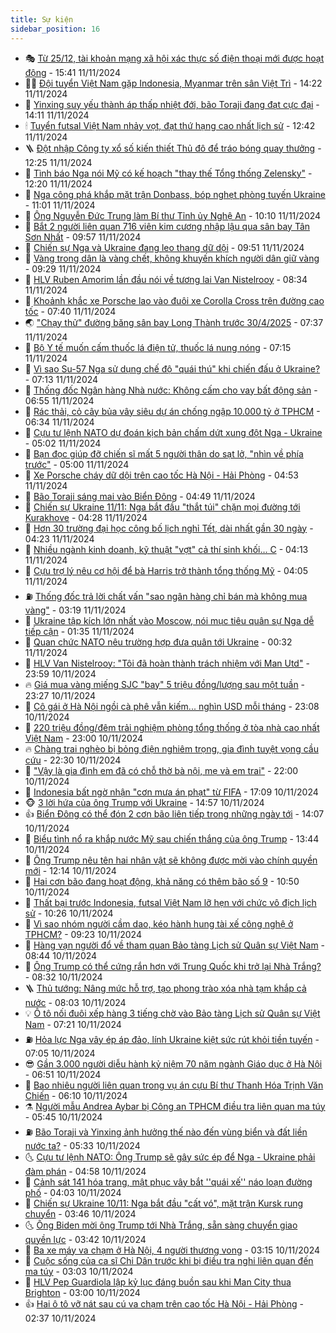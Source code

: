 ```yaml
---
title: Sự kiện
sidebar_position: 16
---
```


<!-- dantri-su-kien:START -->
- 🎭 [Từ 25/12, tài khoản mạng xã hội xác thực số điện thoại mới được hoạt động](https://dantri.com.vn/suc-manh-so/tu-2512-tai-khoan-mang-xa-hoi-xac-thuc-so-dien-thoai-moi-duoc-hoat-dong-20241111223847183.htm) - 15:41 11/11/2024
- 👨‍🏫 [Đội tuyển Việt Nam gặp Indonesia, Myanmar trên sân Việt Trì](https://dantri.com.vn/the-thao/doi-tuyen-viet-nam-gap-indonesia-myanmar-tren-san-viet-tri-20241111212147614.htm) - 14:22 11/11/2024
- 🌮 [Yinxing suy yếu thành áp thấp nhiệt đới, bão Toraji đang đạt cực đại](https://dantri.com.vn/xa-hoi/yinxing-suy-yeu-thanh-ap-thap-nhiet-doi-bao-toraji-dang-dat-cuc-dai-20241111210103169.htm) - 14:11 11/11/2024
- 🕯 [Tuyển futsal Việt Nam nhảy vọt, đạt thứ hạng cao nhất lịch sử](https://dantri.com.vn/the-thao/tuyen-futsal-viet-nam-nhay-vot-dat-thu-hang-cao-nhat-lich-su-20241111194252781.htm) - 12:42 11/11/2024
- 🪜 [Đột nhập Công ty xổ số kiến thiết Thủ đô để tráo bóng quay thưởng](https://dantri.com.vn/phap-luat/dot-nhap-cong-ty-xo-so-kien-thiet-thu-do-de-trao-bong-quay-thuong-20241111190545087.htm) - 12:25 11/11/2024
- 🐘 [Tình báo Nga nói Mỹ có kế hoạch &quot;thay thế Tổng thống Zelensky&quot;](https://dantri.com.vn/the-gioi/tinh-bao-nga-noi-my-co-ke-hoach-thay-the-tong-thong-zelensky-20241111181049848.htm) - 12:20 11/11/2024
- 🤔 [Nga công phá khắp mặt trận Donbass, bóp nghẹt phòng tuyến Ukraine](https://dantri.com.vn/the-gioi/nga-cong-pha-khap-mat-tran-donbass-bop-nghet-phong-tuyen-ukraine-20241111145621392.htm) - 11:01 11/11/2024
- 🧠 [Ông Nguyễn Đức Trung làm Bí thư Tỉnh ủy Nghệ An](https://dantri.com.vn/xa-hoi/ong-nguyen-duc-trung-lam-bi-thu-tinh-uy-nghe-an-20241111165552002.htm) - 10:10 11/11/2024
- 📝 [Bắt 2 người liên quan 716 viên kim cương nhập lậu qua sân bay Tân Sơn Nhất](https://dantri.com.vn/phap-luat/bat-2-nguoi-lien-quan-716-vien-kim-cuong-nhap-lau-qua-san-bay-tan-son-nhat-20241111165159559.htm) - 09:57 11/11/2024
- 🦏 [Chiến sự Nga và Ukraine đang leo thang dữ dội](https://dantri.com.vn/the-gioi/chien-su-nga-va-ukraine-dang-leo-thang-du-doi-20241111103100315.htm) - 09:51 11/11/2024
- 🥰 [Vàng trong dân là vàng chết, không khuyến khích người dân giữ vàng](https://dantri.com.vn/kinh-doanh/vang-trong-dan-la-vang-chet-khong-khuyen-khich-nguoi-dan-giu-vang-20241111155031797.htm) - 09:29 11/11/2024
- 🤗 [HLV Ruben Amorim lần đầu nói về tương lai Van Nistelrooy](https://dantri.com.vn/the-thao/hlv-ruben-amorim-lan-dau-noi-ve-tuong-lai-van-nistelrooy-20241111111216118.htm) - 08:34 11/11/2024
- 🌈 [Khoảnh khắc xe Porsche lao vào đuôi xe Corolla Cross trên đường cao tốc](https://dantri.com.vn/o-to-xe-may/khoanh-khac-xe-porsche-lao-vao-duoi-xe-corolla-cross-tren-duong-cao-toc-20241111142715274.htm) - 07:40 11/11/2024
- 🌏 [&quot;Chạy thử&quot; đường băng sân bay Long Thành trước 30/4/2025](https://dantri.com.vn/xa-hoi/chay-thu-duong-bang-san-bay-long-thanh-truoc-3042025-20241111143020277.htm) - 07:37 11/11/2024
- 💄 [Bộ Y tế muốn cấm thuốc lá điện tử, thuốc lá nung nóng](https://dantri.com.vn/xa-hoi/bo-y-te-muon-cam-thuoc-la-dien-tu-thuoc-la-nung-nong-20241111085632239.htm) - 07:15 11/11/2024
- 👺 [Vì sao Su-57 Nga sử dụng chế độ &quot;quái thú&quot; khi chiến đấu ở Ukraine?](https://dantri.com.vn/the-gioi/vi-sao-su-57-nga-su-dung-che-do-quai-thu-khi-chien-dau-o-ukraine-20241111124039026.htm) - 07:13 11/11/2024
- 👹 [Thống đốc Ngân hàng Nhà nước: Không cấm cho vay bất động sản](https://dantri.com.vn/kinh-doanh/thong-doc-ngan-hang-nha-nuoc-khong-cam-cho-vay-bat-dong-san-20241111134024024.htm) - 06:55 11/11/2024
- 🌊 [Rác thải, cỏ cây bủa vây siêu dự án chống ngập 10.000 tỷ ở TPHCM](https://dantri.com.vn/xa-hoi/rac-thai-co-cay-bua-vay-sieu-du-an-chong-ngap-10000-ty-o-tphcm-20241110190238011.htm) - 06:34 11/11/2024
- 🤠 [Cựu tư lệnh NATO dự đoán kịch bản chấm dứt xung đột Nga - Ukraine](https://dantri.com.vn/the-gioi/cuu-tu-lenh-nato-du-doan-kich-ban-cham-dut-xung-dot-nga-ukraine-20241111115328987.htm) - 05:02 11/11/2024
- 🎊 [Bạn đọc giúp đỡ chiến sĩ mất 5 người thân do sạt lở, &quot;nhìn về phía trước&quot;](https://dantri.com.vn/tam-long-nhan-ai/ban-doc-giup-do-chien-si-mat-5-nguoi-than-do-sat-lo-nhin-ve-phia-truoc-20241110171257029.htm) - 05:00 11/11/2024
- 🐘 [Xe Porsche cháy dữ dội trên cao tốc Hà Nội - Hải Phòng](https://dantri.com.vn/xa-hoi/xe-porsche-chay-du-doi-tren-cao-toc-ha-noi-hai-phong-20241111114442388.htm) - 04:53 11/11/2024
- 💂 [Bão Toraji sáng mai vào Biển Đông](https://dantri.com.vn/xa-hoi/bao-toraji-sang-mai-vao-bien-dong-20241111113930328.htm) - 04:49 11/11/2024
- 👹 [Chiến sự Ukraine 11/11: Nga bắt đầu &quot;thắt túi&quot; chặn mọi đường tới Kurakhove](https://dantri.com.vn/the-gioi/chien-su-ukraine-1111-nga-bat-dau-that-tui-chan-moi-duong-toi-kurakhove-20241111101256336.htm) - 04:28 11/11/2024
- 🦒 [Hơn 30 trường đại học công bố lịch nghỉ Tết, dài nhất gần 30 ngày](https://dantri.com.vn/giao-duc/hon-30-truong-dai-hoc-cong-bo-lich-nghi-tet-dai-nhat-gan-30-ngay-20241111110950766.htm) - 04:23 11/11/2024
- 🗽 [Nhiều ngành kinh doanh, kỹ thuật &quot;vợt&quot; cả thí sinh khối… C](https://dantri.com.vn/giao-duc/nhieu-nganh-kinh-doanh-ky-thuat-vot-ca-thi-sinh-khoi-c-20241111105546602.htm) - 04:13 11/11/2024
- 💄 [Cựu trợ lý nêu cơ hội để bà Harris trở thành tổng thống Mỹ](https://dantri.com.vn/the-gioi/cuu-tro-ly-neu-co-hoi-de-ba-harris-tro-thanh-tong-thong-my-20241111105724501.htm) - 04:05 11/11/2024
- ⛽️ [Thống đốc trả lời chất vấn &quot;sao ngân hàng chỉ bán mà không mua vàng&quot;](https://dantri.com.vn/kinh-doanh/thong-doc-tra-loi-chat-van-sao-ngan-hang-chi-ban-ma-khong-mua-vang-20241111093845440.htm) - 03:19 11/11/2024
- 🥷 [Ukraine tập kích lớn nhất vào Moscow, nói mục tiêu quân sự Nga dễ tiếp cận](https://dantri.com.vn/the-gioi/ukraine-tap-kich-lon-nhat-vao-moscow-noi-muc-tieu-quan-su-nga-de-tiep-can-20241111082256003.htm) - 01:35 11/11/2024
- 🤖 [Quan chức NATO nêu trường hợp đưa quân tới Ukraine](https://dantri.com.vn/the-gioi/quan-chuc-nato-neu-truong-hop-dua-quan-toi-ukraine-20241111065653328.htm) - 00:32 11/11/2024
- 🌊 [HLV Van Nistelrooy: &quot;Tôi đã hoàn thành trách nhiệm với Man Utd&quot;](https://dantri.com.vn/the-thao/hlv-van-nistelrooy-toi-da-hoan-thanh-trach-nhiem-voi-man-utd-20241111065728727.htm) - 23:59 10/11/2024
- 🔥 [Giá mua vàng miếng SJC &quot;bay&quot; 5 triệu đồng/lượng sau một tuần](https://dantri.com.vn/kinh-doanh/gia-mua-vang-mieng-sjc-bay-5-trieu-dongluong-sau-mot-tuan-20241111011452832.htm) - 23:27 10/11/2024
- 🦏 [Cô gái ở Hà Nội ngồi cà phê vẫn kiếm... nghìn USD mỗi tháng](https://dantri.com.vn/doi-song/co-gai-o-ha-noi-ngoi-ca-phe-van-kiem-nghin-usd-moi-thang-20241104170413540.htm) - 23:08 10/11/2024
- 🐘 [220 triệu đồng/đêm trải nghiệm phòng tổng thống ở tòa nhà cao nhất Việt Nam](https://dantri.com.vn/du-lich/220-trieu-dongdem-trai-nghiem-phong-tong-thong-o-toa-nha-cao-nhat-viet-nam-20241102095820297.htm) - 23:00 10/11/2024
- 🔥 [Chàng trai nghèo bị bỏng điện nghiêm trọng, gia đình tuyệt vọng cầu cứu](https://dantri.com.vn/tam-long-nhan-ai/chang-trai-ngheo-bi-bong-dien-nghiem-trong-gia-dinh-tuyet-vong-cau-cuu-20241107220931785.htm) - 22:30 10/11/2024
- 💼 [&quot;Vậy là gia đình em đã có chỗ thờ bà nội, mẹ và em trai&quot;](https://dantri.com.vn/tam-long-nhan-ai/vay-la-gia-dinh-em-da-co-cho-tho-ba-noi-me-va-em-trai-20241110151441437.htm) - 22:00 10/11/2024
- 🚀 [Indonesia bất ngờ nhận &quot;cơn mưa án phạt&quot; từ FIFA](https://dantri.com.vn/the-thao/indonesia-bat-ngo-nhan-con-mua-an-phat-tu-fifa-20241110225958979.htm) - 17:09 10/11/2024
- 🐵 [3 lời hứa của ông Trump với Ukraine](https://dantri.com.vn/the-gioi/3-loi-hua-cua-ong-trump-voi-ukraine-20241110214949457.htm) - 14:57 10/11/2024
- 👍 [Biển Đông có thể đón 2 cơn bão liên tiếp trong những ngày tới](https://dantri.com.vn/xa-hoi/bien-dong-co-the-don-2-con-bao-lien-tiep-trong-nhung-ngay-toi-20241110205426945.htm) - 14:07 10/11/2024
- 🚦 [Biểu tình nổ ra khắp nước Mỹ sau chiến thắng của ông Trump](https://dantri.com.vn/the-gioi/bieu-tinh-no-ra-khap-nuoc-my-sau-chien-thang-cua-ong-trump-20241110195443470.htm) - 13:44 10/11/2024
- 🥸 [Ông Trump nêu tên hai nhân vật sẽ không được mời vào chính quyền mới](https://dantri.com.vn/the-gioi/ong-trump-neu-ten-hai-nhan-vat-se-khong-duoc-moi-vao-chinh-quyen-moi-20241110190214426.htm) - 12:14 10/11/2024
- 🥷 [Hai cơn bão đang hoạt động, khả năng có thêm bão số 9](https://dantri.com.vn/xa-hoi/hai-con-bao-dang-hoat-dong-kha-nang-co-them-bao-so-9-20241110173406260.htm) - 10:50 10/11/2024
- 🤡 [Thất bại trước Indonesia, futsal Việt Nam lỡ hẹn với chức vô địch lịch sử](https://dantri.com.vn/the-thao/that-bai-truoc-indonesia-futsal-viet-nam-lo-hen-voi-chuc-vo-dich-lich-su-20241110172635734.htm) - 10:26 10/11/2024
- 🥳 [Vì sao nhóm người cầm dao, kéo hành hung tài xế công nghệ ở TPHCM?](https://dantri.com.vn/xa-hoi/vi-sao-nhom-nguoi-cam-dao-keo-hanh-hung-tai-xe-cong-nghe-o-tphcm-20241110155834698.htm) - 09:23 10/11/2024
- 🤩 [Hàng vạn người đổ về tham quan Bảo tàng Lịch sử Quân sự Việt Nam](https://dantri.com.vn/xa-hoi/hang-van-nguoi-do-ve-tham-quan-bao-tang-lich-su-quan-su-viet-nam-20241110152712413.htm) - 08:44 10/11/2024
- 🎡 [Ông Trump có thể cứng rắn hơn với Trung Quốc khi trở lại Nhà Trắng?](https://dantri.com.vn/the-gioi/ong-trump-co-the-cung-ran-hon-voi-trung-quoc-khi-tro-lai-nha-trang-20241110145656824.htm) - 08:32 10/11/2024
- 🪜 [Thủ tướng: Nâng mức hỗ trợ, tạo phong trào xóa nhà tạm khắp cả nước](https://dantri.com.vn/an-sinh/thu-tuong-nang-muc-ho-tro-tao-phong-trao-xoa-nha-tam-khap-ca-nuoc-20241110150311510.htm) - 08:03 10/11/2024
- 💡 [Ô tô nối đuôi xếp hàng 3 tiếng chờ vào Bảo tàng Lịch sử Quân sự Việt Nam](https://dantri.com.vn/du-lich/o-to-noi-duoi-xep-hang-3-tieng-cho-vao-bao-tang-lich-su-quan-su-viet-nam-20241110134159243.htm) - 07:21 10/11/2024
- ⛽️ [Hỏa lực Nga vây ép áp đảo, lính Ukraine kiệt sức rút khỏi tiền tuyến](https://dantri.com.vn/the-gioi/hoa-luc-nga-vay-ep-ap-dao-linh-ukraine-kiet-suc-rut-khoi-tien-tuyen-20241110133125808.htm) - 07:05 10/11/2024
- 😎 [Gần 3.000 người diễu hành kỷ niệm 70 năm ngành Giáo dục ở Hà Nội](https://dantri.com.vn/giao-duc/gan-3000-nguoi-dieu-hanh-ky-niem-70-nam-nganh-giao-duc-o-ha-noi-20241110114148462.htm) - 06:51 10/11/2024
- 🗽 [Bao nhiêu người liên quan trong vụ án cựu Bí thư Thanh Hóa Trịnh Văn Chiến](https://dantri.com.vn/phap-luat/bao-nhieu-nguoi-lien-quan-trong-vu-an-cuu-bi-thu-thanh-hoa-trinh-van-chien-20241110130250366.htm) - 06:10 10/11/2024
- ⚗️ [Người mẫu Andrea Aybar bị Công an TPHCM điều tra liên quan ma túy](https://dantri.com.vn/phap-luat/nguoi-mau-andrea-aybar-bi-cong-an-tphcm-dieu-tra-lien-quan-ma-tuy-20241110122215020.htm) - 05:45 10/11/2024
- ⛽️ [Bão Toraji và Yinxing ảnh hưởng thế nào đến vùng biển và đất liền nước ta?](https://dantri.com.vn/xa-hoi/bao-toraji-va-yinxing-anh-huong-the-nao-den-vung-bien-va-dat-lien-nuoc-ta-20241110122048286.htm) - 05:33 10/11/2024
- 🌜 [Cựu tư lệnh NATO: Ông Trump sẽ gây sức ép để Nga - Ukraine phải đàm phán](https://dantri.com.vn/the-gioi/cuu-tu-lenh-nato-ong-trump-se-gay-suc-ep-de-nga-ukraine-phai-dam-phan-20241110081106806.htm) - 04:58 10/11/2024
- 🦩 [Cảnh sát 141 hóa trang, mật phục vây bắt &#39;&#39;quái xế&#39;&#39; náo loạn đường phố](https://dantri.com.vn/xa-hoi/canh-sat-141-hoa-trang-mat-phuc-vay-bat-quai-xe-nao-loan-duong-pho-20241110102454510.htm) - 04:03 10/11/2024
- 🦒 [Chiến sự Ukraine 10/11: Nga bắt đầu &quot;cất vó&quot;, mặt trận Kursk rung chuyển](https://dantri.com.vn/the-gioi/chien-su-ukraine-1011-nga-bat-dau-cat-vo-mat-tran-kursk-rung-chuyen-20241110103553999.htm) - 03:46 10/11/2024
- 🌜 [Ông Biden mời ông Trump tới Nhà Trắng, sẵn sàng chuyển giao quyền lực](https://dantri.com.vn/the-gioi/ong-biden-moi-ong-trump-toi-nha-trang-san-sang-chuyen-giao-quyen-luc-20241110085924662.htm) - 03:42 10/11/2024
- 🐎 [Ba xe máy va chạm ở Hà Nội, 4 người thương vong](https://dantri.com.vn/xa-hoi/ba-xe-may-va-cham-o-ha-noi-4-nguoi-thuong-vong-20241110101242758.htm) - 03:15 10/11/2024
- 🌋 [Cuộc sống của ca sĩ Chi Dân trước khi bị điều tra nghi liên quan đến ma túy](https://dantri.com.vn/giai-tri/cuoc-song-cua-ca-si-chi-dan-truoc-khi-bi-dieu-tra-nghi-lien-quan-den-ma-tuy-20241110080210273.htm) - 03:03 10/11/2024
- 🧰 [HLV Pep Guardiola lập kỷ lục đáng buồn sau khi Man City thua Brighton](https://dantri.com.vn/the-thao/hlv-pep-guardiola-lap-ky-luc-dang-buon-sau-khi-man-city-thua-brighton-20241110082837513.htm) - 03:00 10/11/2024
- 👍 [Hai ô tô vỡ nát sau cú va chạm trên cao tốc Hà Nội - Hải Phòng](https://dantri.com.vn/xa-hoi/hai-o-to-vo-nat-sau-cu-va-cham-tren-cao-toc-ha-noi-hai-phong-20241110093101106.htm) - 02:37 10/11/2024<!-- dantri-su-kien:END -->
